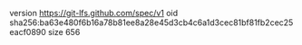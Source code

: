version https://git-lfs.github.com/spec/v1
oid sha256:ba63e480f6b16a78b81ee8a28e45d3cb4c6a1d3cec81bf81fb2cec25eacf0890
size 656
